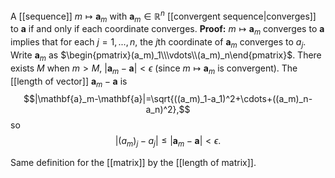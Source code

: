 A [[sequence]] $m\mapsto\mathbf{a}_m$ with $\mathbf{a}_m\in\mathbb{R}^n$ [[convergent sequence|converges]] to $\mathbf{a}$ if and only if each coordinate converges.
	**Proof:** $m\mapsto\mathbf{a}_m$ converges to $\mathbf{a}$ implies that for each $j=1,...,n$, the $j$th coordinate of $\mathbf{a}_m$ converges to $a_j$.
	Write $\mathbf{a}_m$ as $\begin{pmatrix}(a_m)_1\\\vdots\\(a_m)_n\end{pmatrix}$. There exists $M$ when $m\gt M$, $|\mathbf{a}_m-\mathbf{a}|\lt\epsilon$ (since $m\mapsto\mathbf{a}_m$ is convergent). The [[length of vector]] $\mathbf{a}_m-\mathbf{a}$ is $$|\mathbf{a}_m-\mathbf{a}|=\sqrt{((a_m)_1-a_1)^2+\cdots+((a_m)_n-a_n)^2},$$so $$|(a_m)_j-a_j|\le|\mathbf{a}_m-\mathbf{a}|\lt\epsilon.$$

Same definition for the [[matrix]] by the [[length of matrix]].